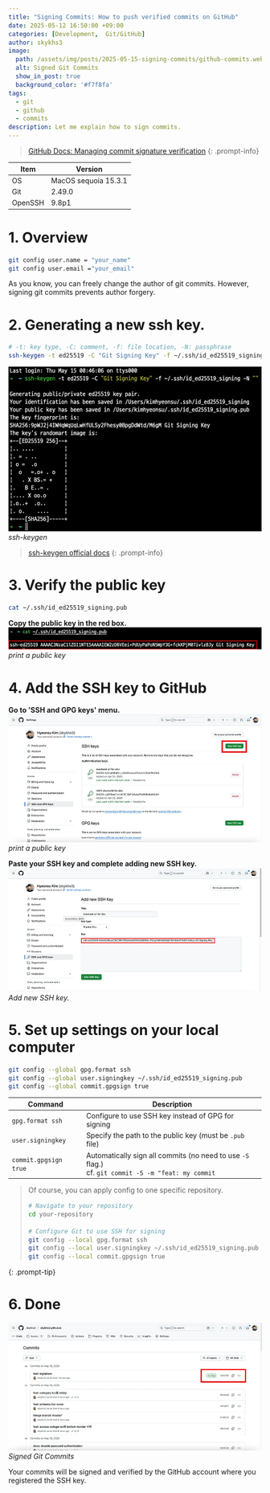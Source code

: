```yaml
---
title: "Signing Commits: How to push verified commits on GitHub"
date: 2025-05-12 16:50:00 +09:00
categories: [Development,  Git/GitHub]
author: skykhs3
image:
  path: /assets/img/posts/2025-05-15-signing-commits/github-commits.webp
  alt: Signed Git Commits
  show_in_post: true
  background_color: '#f7f8fa'
tags:
  - git
  - github
  - commits
description: Let me explain how to sign commits.
---
```


> [GitHub Docs: Managing commit signature verification](https://docs.github.com/en/authentication/managing-commit-signature-verification)
{: .prompt-info}

| Item | Version |
|-|-|
| OS | MacOS sequoia 15.3.1 |
| Git | 2.49.0 |
| OpenSSH | 9.8p1 |

# 1. Overview

```bash
git config user.name = "your_name"
git config user.email ="your_email"
```

As you know, you can freely change the author of git commits. However, signing git commits prevents author forgery.

# 2. Generating a new ssh key.
```bash
# -t: key type, -C: comment, -f: file location, -N: passphrase
ssh-keygen -t ed25519 -C "Git Signing Key" -f ~/.ssh/id_ed25519_signing -N ""
```

![ssh-keygen](/assets/img/posts/2025-05-15-signing-commits/ssh-keygen.webp)
*ssh-keygen*

>[ssh-keygen official docs](https://man.openbsd.org/ssh-keygen)
{: .prompt-info}

# 3. Verify the public key
```bash
cat ~/.ssh/id_ed25519_signing.pub
```
**Copy the public key in the red box.**
![print a public key](/assets/img/posts/2025-05-15-signing-commits/cat-pub.webp)
*print a public key*

# 4. Add the SSH key to GitHub

**Go to 'SSH and GPG keys' menu.**
![print a public key](/assets/img/posts/2025-05-15-signing-commits/github-settings.webp)
*print a public key*

**Paste your SSH key and complete adding new SSH key.**
![print a public key](/assets/img/posts/2025-05-15-signing-commits/github-add-new-ssh-key.webp)
*Add new SSH key.*

# 5. Set up settings on your local computer

```bash
git config --global gpg.format ssh
git config --global user.signingkey ~/.ssh/id_ed25519_signing.pub
git config --global commit.gpgsign true
```

| Command               | Description                            |
| --------------------- | -------------------------------------- |
| `gpg.format ssh`      | Configure to use SSH key instead of GPG for signing |
| `user.signingkey`     | Specify the path to the public key (must be `.pub` file) |
| `commit.gpgsign true` | Automatically sign all commits (no need to use `-S` flag.)<br/>cf. `git commit -S -m "feat: my commit` |

> Of course, you can apply config to one specific repository.
> ```bash
> # Navigate to your repository
> cd your-repository
> 
> # Configure Git to use SSH for signing
> git config --local gpg.format ssh
> git config --local user.signingkey ~/.ssh/id_ed25519_signing.pub
> git config --local commit.gpgsign true
> ```
{: .prompt-tip}

# 6. Done

![Signed Git Commits](/assets/img/posts/2025-05-15-signing-commits/github-commits.webp)
*Signed Git Commits*

Your commits will be signed and verified by the GitHub account where you registered the SSH key.